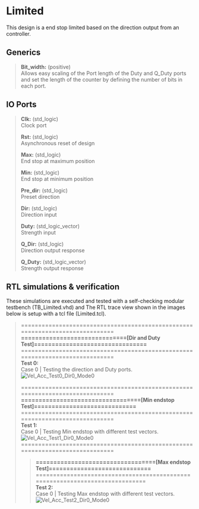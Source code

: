# Limited
This design is a end stop limited based on the direction output from an controller.<br>

  ## Generics
  > **Bit_width:** (positive)<br> Allows easy scaling of the Port length of the Duty and Q_Duty ports and set the length of the counter by defining the number of bits in each port.<br>
  
  ## IO Ports
  > **Clk:** (std_logic)<br>   Clock port<br>
  > 
  > **Rst:** (std_logic)<br>   Asynchronous reset of design<br>
  > 
  > **Max:** (std_logic)<br>   End stop at maximum position <br> 
  > 
  > **Min:** (std_logic)<br>   End stop at minimum position <br> 
  > 
  > **Pre_dir:** (std_logic)<br>        Preset direction <br> 
  >
  > **Dir:** (std_logic)<br>            Direction input <br> 
  >
  > **Duty:** (std_logic_vector)<br>    Strength  input <br> 
  >
  > **Q_Dir:** (std_logic)<br>          Direction output response <br> 
  >
  > **Q_Duty:** (std_logic_vector)<br>  Strength  output response <br> 
 
  ## RTL simulations & verification
  These simulations are executed and tested with a self-checking modular testbench (TB_Limited.vhd) and
  The RTL trace view shown in the images below is setup with a tcl file (Limited.tcl).

> =============================================================================<br>
> **==============================[Dir and Duty Test]================================**<br>
> =============================================================================<br>
> **Test 0:**<br>
> Case 0 | Testing the direction and Duty ports.
> ![Vel_Acc_Test0_Dir0_Mode0](Image/Test0_Dir0_Mode0_RTL_view.png "Vel_Acc Test0, Dir='0',Mode='0'")
>
> =============================================================================<br>
> **==================================[Min endstop Test]=============================**<br>
> =============================================================================<br>
> **Test 1:**<br>
> Case 0 | Testing Min endstop with different test vectors.
> ![Vel_Acc_Test1_Dir0_Mode0](Image/Test1_Dir0_Mode0_RTL_view.png "Vel_Acc Test1, Dir='0',Mode='0'")
> =============================================================================<br>
>> **==================================[Max endstop Test]=============================**<br>
> =============================================================================<br>
> **Test 2:**<br>
> Case 0 | Testing Max endstop with different test vectors.
> ![Vel_Acc_Test2_Dir0_Mode0](Image/Test2_Dir0_Mode0_RTL_view.png "Vel_Acc Test2, Dir='0',Mode='0'")
